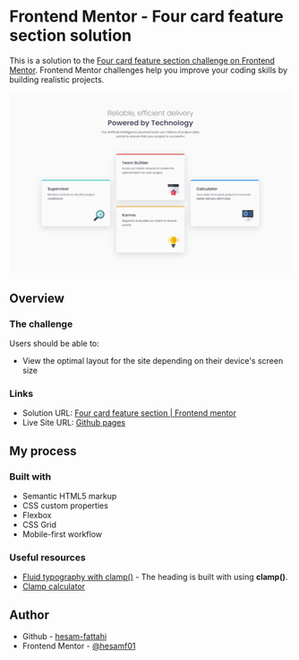 # Frontend Mentor - Four card feature section solution

This is a solution to the [Four card feature section challenge on Frontend Mentor](https://www.frontendmentor.io/challenges/four-card-feature-section-weK1eFYK). Frontend Mentor challenges help you improve your coding skills by building realistic projects.

![Screenshot - desktop](./design/screenshot%20-%20desktop.png)

## Overview

### The challenge

Users should be able to:

- View the optimal layout for the site depending on their device's screen size

### Links

- Solution URL: [Four card feature section | Frontend mentor](#)
- Live Site URL: [Github pages](#)

## My process

### Built with

- Semantic HTML5 markup
- CSS custom properties
- Flexbox
- CSS Grid
- Mobile-first workflow

### Useful resources

- [Fluid typography with clamp()](https://chriskirknielsen.com/blog/modern-fluid-typography-with-clamp/) - The heading is built with using **clamp()**.
- [Clamp calculator](https://royalfig.github.io/fluid-typography-calculator/)

## Author

- Github - [hesam-fattahi](https://github.com/hesam-fattahi)
- Frontend Mentor - [@hesamf01](https://www.frontendmentor.io/profile/hesamf01)
